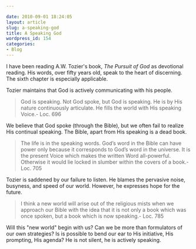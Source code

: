 ```yaml
---

date: 2010-09-01 18:24:05
layout: article
slug: a-speaking-god
title: A Speaking God
wordpress_id: 154
categories:
- Blog
---
```


I have been reading A.W. Tozier's book, *The Pursuit of God* as devotional reading.  His words, over fifty years old, speak to the heart of discerning.  The sixth chapter is especially applicable.

Tozier maintains that God is actively communicating with his people.

>God is speaking. Not God spoke, but God is speaking. He is by His nature continuously articulate. He fills the world with His speaking Voice.- Loc. 696

We believe that God spoke (through the Bible), but we often fail to realize His continual speaking.  The Bible, apart from His speaking is a dead book.

>The life is in the speaking words. God’s word in the Bible can have power only because it corresponds to God’s word in the universe. It is the present Voice which makes the written Word all-powerful. Otherwise it would lie locked in slumber within the covers of a book.- Loc. 705 

Tozier is saddened by our failure to listen.  He blames the pervasive noise, busyness, and speed of our world.  However, he expresses hope for the future.

>I think a new world will arise out of the religious mists when we approach our Bible with the idea that it is not only a book which was once spoken, but a book which is now speaking.- Loc. 785

Will this "new world" begin with us?  Can we be more than formulators of our own strategies?  Is is possible to bend our ear to His initiative, His prompting, His agenda?  He is not silent, he is actively speaking.
